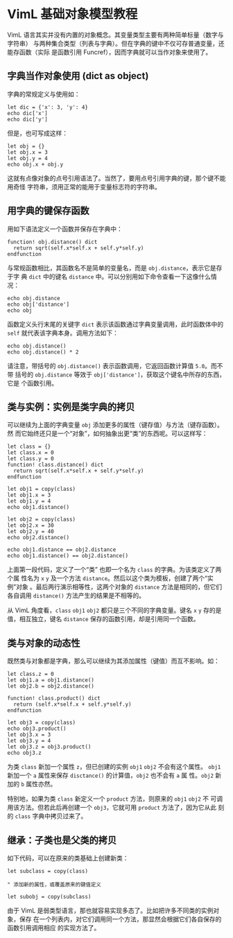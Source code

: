 # VimL 基础对象模型教程

VimL 语言其实并没有内置的对象概念。其变量类型主要有两种简单标量（数字与字符串）
与两种集合类型（列表与字典）。但在字典的键中不仅可存普通变量，还能存函数（实际
是函数引用 Funcref），因而字典就可以当作对象来使用了。

## 字典当作对象使用 (dict as object)

字典的常规定义与使用如：
```
let dic = {'x': 3, 'y': 4}
echo dic['x']
echo dic['y']
```

但是，也可写成这样：
```
let obj = {}
let obj.x = 3
let obj.y = 4
echo obj.x + obj.y
```

这就有点像对象的点号引用语法了。当然了，要用点号引用字典的键，那个键不能用奇怪
字符串，须用正常的能用于变量标志符的字符串。

## 用字典的键保存函数

用如下语法定义一个函数并保存在字典中：
```
function! obj.distance() dict
  return sqrt(self.x*self.x + self.y*self.y)
endfunction
```

与常规函数相比，其函数名不是简单的变量名，而是 `obj.distance`，表示它是存于字
典 `dict` 中的键名 `distance` 中。可以分别用如下命令查看一下这像什么情况：
```
echo obj.distance
echo obj['distance']
echo obj
```

函数定义头行末尾的关键字 `dict` 表示该函数通过字典变量调用，此时函数体中的
`self` 就代表该字典本身。调用方法如下：
```
echo obj.distance()
echo obj.distance() * 2
```

请注意，带括号的 `obj.distance()` 表示函数调用，它返回函数计算值 `5.0`。而不带
括号的 `obj.distance` 等效于 `obj['distance']`，获取这个键名中所存的东西，它是
个函数引用。

## 类与实例：实例是类字典的拷贝

可以继续为上面的字典变量 `obj` 添加更多的属性（键存值）与方法（键存函数）。然
而它始终还只是一个“对象”，如何抽象出更“类”的东西呢。可以这样写：
```
let class = {}
let class.x = 0
let class.y = 0
function! class.distance() dict
  return sqrt(self.x*self.x + self.y*self.y)
endfunction

let obj1 = copy(class)
let obj1.x = 3
let obj1.y = 4
echo obj1.distance()

let obj2 = copy(class)
let obj2.x = 30
let obj2.y = 40
echo obj2.distance()

echo obj1.distance == obj2.distance
echo obj1.distance() == obj2.distance()
```

上面第一段代码，定义了一个“类” 也即一个名为 `class` 的字典。为该类定义了两个属
性名为 `x` `y` 及一个方法 `distance`。然后以这个类为模板，创建了两个“实例”对象
。最后两行演示相等性，这两个对象的 `distance` 方法是相同的，但它们各自调用
`distance()` 方法产生的结果是不相等的。

从 VimL 角度看，`class` `obj1` `obj2` 都只是三个不同的字典变量。键名 `x` `y`
存的是值，相互独立，键名 `distance` 保存的函数引用，却是引用同一个函数。

## 类与对象的动态性

既然类与对象都是字典，那么可以继续为其添加属性（键值）而互不影响。如：
```
let class.z = 0
let obj1.a = obj1.distance()
let obj2.b = obj2.distance()

function! class.product() dict
  return (self.x*self.x + self.y*self.y)
endfunction

let obj3 = copy(class)
echo obj3.product()
let obj3.x = 3
let obj3.y = 4
let obj3.z = obj3.product()
echo obj3.z
```

为类 `class` 新加一个属性 `z`，但已创建的实例 `obj1` `obj2` 不会有这个属性。
`obj1` 新加一个 `a` 属性来保存 `disctance()` 的计算值，`obj2` 也不会有 `a` 属
性。`obj2` 新加的 `b` 属性亦然。

特别地，如果为类 `class` 新定义一个 `product` 方法，则原来的 `obj1` `obj2` 不
可调用该方法。但若此后再创建一个 `obj3`，它就可用 `product` 方法了，因为它从此
刻的 `class` 字典中拷贝过来了。

## 继承：子类也是父类的拷贝

如下代码，可以在原来的类基础上创建新类：
```
let subclass = copy(class)

" 添加新的属性，或覆盖原来的键值定义

let subobj = copy(subclass)
```

由于 VimL 是弱类型语言，那也就容易实现多态了。比如把许多不同类的实例对象，保存
在一个列表内，对它们调用同一个方法，那显然会根据它们各自保存的函数引用调用相应
的实现方法了。
